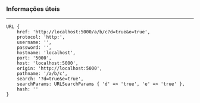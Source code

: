 
### Informações úteis

---

    URL {
        href: 'http://localhost:5000/a/b/c?d=true&e=true',
        protocol: 'http:',
        username: '',
        password: '',
        hostname: 'localhost',
        port: '5000',
        host: 'localhost:5000',
        origin: 'http://localhost:5000',
        pathname: '/a/b/c',
        search: '?d=true&e=true',
        searchParams: URLSearchParams { 'd' => 'true', 'e' => 'true' },
        hash: ''
    }